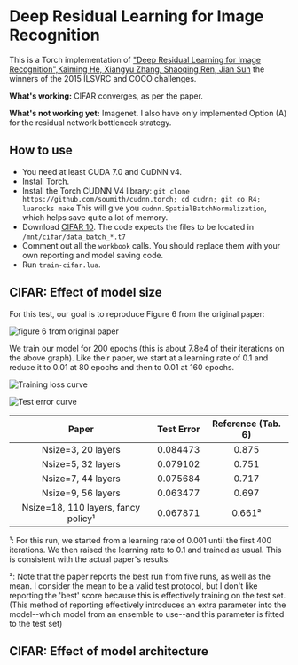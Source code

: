 Deep Residual Learning for Image Recognition
============================================

This is a Torch implementation of ["Deep Residual Learning for Image Recognition",Kaiming He, Xiangyu Zhang, Shaoqing Ren, Jian Sun](http://arxiv.org/abs/1512.03385) the winners of the 2015 ILSVRC and COCO challenges.

**What's working:** CIFAR converges, as per the paper.

**What's not working yet:** Imagenet. I also have only implemented Option
(A) for the residual network bottleneck strategy.

How to use
----------
- You need at least CUDA 7.0 and CuDNN v4.
- Install Torch.
- Install the Torch CUDNN V4 library: `git clone https://github.com/soumith/cudnn.torch; cd cudnn; git co R4; luarocks make` This will give you `cudnn.SpatialBatchNormalization`, which helps save quite a lot of memory.
- Download
  [CIFAR 10](http://torch7.s3-website-us-east-1.amazonaws.com/data/cifar-10-torch.tar.gz).
  The code expects the files to be located in
  `/mnt/cifar/data_batch_*.t7`
- Comment out all the `workbook` calls. You should replace them with
  your own reporting and model saving code.
- Run `train-cifar.lua`.

CIFAR: Effect of model size
---------------------------

For this test, our goal is to reproduce Figure 6 from the original paper:

![figure 6 from original paper](https://i.imgur.com/q3lcHic.png)

We train our model for 200 epochs (this is about 7.8e4 of their
iterations on the above graph). Like their paper, we start at a
learning rate of 0.1 and reduce it to 0.01 at 80 epochs and then to
0.01 at 160 epochs.

![Training loss curve](http://i.imgur.com/7ztVYwS.png)

![Test error curve](http://i.imgur.com/0NXOxLD.png)

| Paper                                 | Test Error | Reference (Tab. 6) |
|:-------------------------------------:|:--------:|:--------------------:|
| Nsize=3, 20 layers                    | 0.084473 | 0.875 |
| Nsize=5, 32 layers                    | 0.079102 | 0.751 |
| Nsize=7, 44 layers                    | 0.075684 | 0.717 |
| Nsize=9, 56 layers                    | 0.063477 | 0.697 |
| Nsize=18, 110 layers, fancy policy¹   | 0.067871 | 0.661² |

¹: For this run, we started from a learning rate of 0.001 until the
first 400 iterations. We then raised the learning rate to 0.1 and
trained as usual. This is consistent with the actual paper's results.

²: Note that the paper reports the best run from five runs, as well as
the mean. I consider the mean to be a valid test protocol, but I don't
like reporting the 'best' score because this is effectively training
on the test set. (This method of reporting effectively introduces an
extra parameter into the model--which model from an ensemble to
use--and this parameter is fitted to the test set)

CIFAR: Effect of model architecture
-----------------------------------
